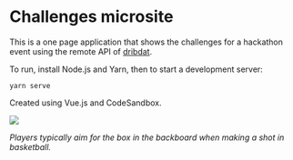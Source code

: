 # Challenges microsite

This is a one page application that shows the challenges for a hackathon event using the remote API of [dribdat](https://github.com/dribdat/dribat).

To run, install Node.js and Yarn, then to start a development server:

```
yarn serve
```

Created using Vue.js and CodeSandbox.

![](https://upload.wikimedia.org/wikipedia/commons/9/9a/Zh_Basketball_backboard_and_basket_bitmap_1940.svg)

_Players typically aim for the box in the backboard when making a shot in basketball._
